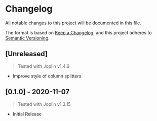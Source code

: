 # Changelog

All notable changes to this project will be documented in this file.

The format is based on [Keep a Changelog](https://keepachangelog.com/en/1.0.0/),
and this project adheres to [Semantic Versioning](https://semver.org/spec/v2.0.0.html).

## [Unreleased]

> Tested with Joplin v1.4.9

- Improve style of column splitters

## [0.1.0] - 2020-11-07

> Tested with Joplin v1.3.15

- Initial Release
